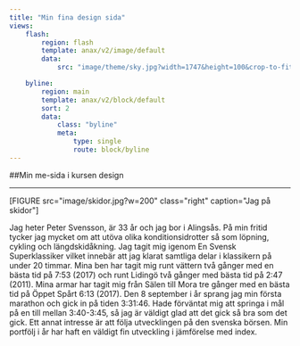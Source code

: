 ```yaml
---
title: "Min fina design sida"
views:
    flash:
        region: flash
        template: anax/v2/image/default
        data:
            src: "image/theme/sky.jpg?width=1747&height=100&crop-to-fit&area=0,0,30,0"     

    byline:
        region: main
        template: anax/v2/block/default
        sort: 2
        data:
            class: "byline"
            meta:
                type: single                
                route: block/byline               
---
```

##Min me-sida i kursen design
__________________________

[FIGURE src="image/skidor.jpg?w=200" class="right" caption="Jag på skidor"]

Jag heter Peter Svensson, är 33 år och jag bor i Alingsås. På min fritid tycker jag mycket om att utöva olika konditionsidrotter så som löpning, cykling och längdskidåkning. Jag tagit mig igenom En Svensk Superklassiker vilket innebär att jag klarat samtliga delar i klassikern på under 20 timmar. Mina ben har tagit mig runt vättern två gånger med en bästa tid på 7:53 (2017) och runt Lidingö två gånger med bästa tid på 2:47 (2011). Mina armar har tagit mig från Sälen till Mora tre gånger med en bästa tid på Öppet Spårt 6:13 (2017). Den 8 september i år sprang jag min första marathon och gick in på tiden 3:31:46. Hade förväntat mig att springa i mål på en till mellan 3:40-3:45, så jag är väldigt glad att det gick så bra som det gick. Ett annat intresse är att följa utvecklingen på den svenska börsen. Min portfölj i år har haft en väldigt fin utveckling i jämförelse med index.
